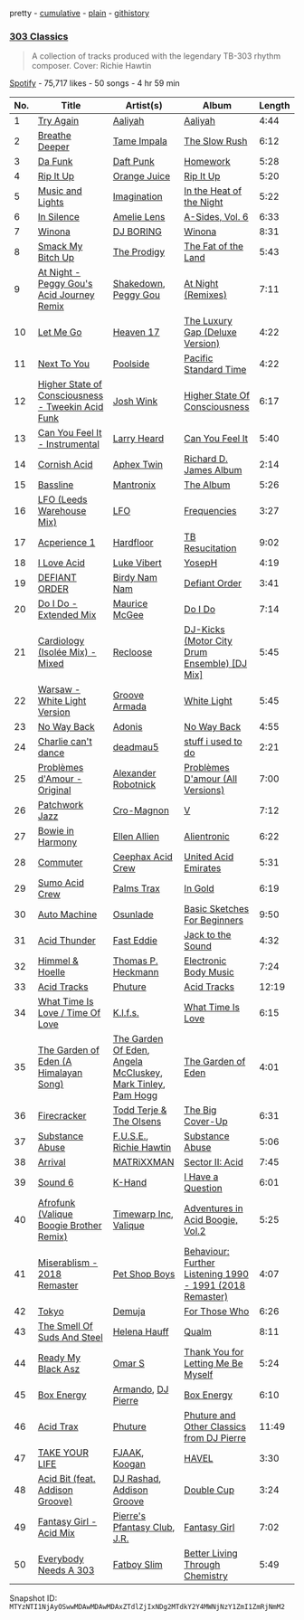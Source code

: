 pretty - [cumulative](/playlists/cumulative/37i9dQZF1DX202yvKb0g9m.md) - [plain](/playlists/plain/37i9dQZF1DX202yvKb0g9m) - [githistory](https://github.githistory.xyz/mackorone/spotify-playlist-archive/blob/main/playlists/plain/37i9dQZF1DX202yvKb0g9m)

### [303 Classics](https://open.spotify.com/playlist/37i9dQZF1DX202yvKb0g9m)

> A collection of tracks produced with the legendary TB\-303 rhythm composer\. Cover: Richie Hawtin

[Spotify](https://open.spotify.com/user/spotify) - 75,717 likes - 50 songs - 4 hr 59 min

| No. | Title | Artist(s) | Album | Length |
|---|---|---|---|---|
| 1 | [Try Again](https://open.spotify.com/track/6Wnlq1Pu3I0BajLvxn05Vr) | [Aaliyah](https://open.spotify.com/artist/0urTpYCsixqZwgNTkPJOJ4) | [Aaliyah](https://open.spotify.com/album/0cNaDPtbHC1PMJMRTY2GFc) | 4:44 |
| 2 | [Breathe Deeper](https://open.spotify.com/track/3LbZIhU0smEU5SUnxod4j4) | [Tame Impala](https://open.spotify.com/artist/5INjqkS1o8h1imAzPqGZBb) | [The Slow Rush](https://open.spotify.com/album/31qVWUdRrlb8thMvts0yYL) | 6:12 |
| 3 | [Da Funk](https://open.spotify.com/track/0MyY4WcN7DIfbSmp5yej5z) | [Daft Punk](https://open.spotify.com/artist/4tZwfgrHOc3mvqYlEYSvVi) | [Homework](https://open.spotify.com/album/5uRdvUR7xCnHmUW8n64n9y) | 5:28 |
| 4 | [Rip It Up](https://open.spotify.com/track/7y4CtoXHFbs8VgcqbaYb9P) | [Orange Juice](https://open.spotify.com/artist/2u7xZP39dtED9EuRX9MUwu) | [Rip It Up](https://open.spotify.com/album/0kyKdRPKFDn8cATzWkFAsO) | 5:20 |
| 5 | [Music and Lights](https://open.spotify.com/track/3kEA66ZM9mCxwhynOxgsLh) | [Imagination](https://open.spotify.com/artist/2CkhxuagMCG9uvlbKm5G3m) | [In the Heat of the Night](https://open.spotify.com/album/7FbF8LUVnfmJWkzYfBrvt6) | 5:22 |
| 6 | [In Silence](https://open.spotify.com/track/2vfSCFvMbpf4hwxt22Wx7b) | [Amelie Lens](https://open.spotify.com/artist/5Ho1vKl1Uz8bJlk4vbmvmf) | [A\-Sides, Vol\. 6](https://open.spotify.com/album/0xBuVXgWQWrqqOdCSWYTkh) | 6:33 |
| 7 | [Winona](https://open.spotify.com/track/3ilkEyg6OCtd9qCnOJkPzU) | [DJ BORING](https://open.spotify.com/artist/3MkIU5jhXTMK9pYQTRVI6p) | [Winona](https://open.spotify.com/album/3IxfZFzG7NM4rRovxBhguw) | 8:31 |
| 8 | [Smack My Bitch Up](https://open.spotify.com/track/2iwGE4y7yF8qzKc5WZ2Z8R) | [The Prodigy](https://open.spotify.com/artist/4k1ELeJKT1ISyDv8JivPpB) | [The Fat of the Land](https://open.spotify.com/album/2qivROlvQ8BcUKTaCA7dL2) | 5:43 |
| 9 | [At Night \- Peggy Gou's Acid Journey Remix](https://open.spotify.com/track/2S07r08uP4VjkbEkHgt3ot) | [Shakedown](https://open.spotify.com/artist/0vSfjPjAbekoehCpmy1RV1), [Peggy Gou](https://open.spotify.com/artist/2mLA48B366zkELXYx7hcDN) | [At Night \(Remixes\)](https://open.spotify.com/album/4F5OnBWfJa7YfjRZ86bZc8) | 7:11 |
| 10 | [Let Me Go](https://open.spotify.com/track/2VpWQNy9Ywa6rIPX4l54A2) | [Heaven 17](https://open.spotify.com/artist/5PYuBRQMHh7nWmdV076sH9) | [The Luxury Gap \(Deluxe Version\)](https://open.spotify.com/album/7uiDwjlTNmG6chyrlVITf6) | 4:22 |
| 11 | [Next To You](https://open.spotify.com/track/2M7fA5L6zH9oxq53WsaYB4) | [Poolside](https://open.spotify.com/artist/5szdY7KaSi7epwyffrbV8c) | [Pacific Standard Time](https://open.spotify.com/album/0H8umic35SHzLg26lL1ld9) | 4:22 |
| 12 | [Higher State of Consciousness \- Tweekin Acid Funk](https://open.spotify.com/track/3j8MepYimsCw55JuRz7ZuD) | [Josh Wink](https://open.spotify.com/artist/6DQLkRykAsF6paJnlIMX4H) | [Higher State Of Consciousness](https://open.spotify.com/album/4htflXo3O3hAac1OzNiz0S) | 6:17 |
| 13 | [Can You Feel It \- Instrumental](https://open.spotify.com/track/4b5QHhUld8ba26ZJEHawFW) | [Larry Heard](https://open.spotify.com/artist/3j7teie3p6UnbA8nW51Trz) | [Can You Feel It](https://open.spotify.com/album/7q5nYnbxfVVTsmyW5ZB8KX) | 5:40 |
| 14 | [Cornish Acid](https://open.spotify.com/track/5c3ZNT6iY8Kz6nHBATTeRs) | [Aphex Twin](https://open.spotify.com/artist/6kBDZFXuLrZgHnvmPu9NsG) | [Richard D\. James Album](https://open.spotify.com/album/43s2fKRQsOSB6rSrxtAXKK) | 2:14 |
| 15 | [Bassline](https://open.spotify.com/track/4iuO0dinw5Bm18pXbZok8w) | [Mantronix](https://open.spotify.com/artist/0grZF2s6ADKiTGwf8EVZEY) | [The Album](https://open.spotify.com/album/10kEW14CpfmiAkXnE5Ic3K) | 5:26 |
| 16 | [LFO \(Leeds Warehouse Mix\)](https://open.spotify.com/track/1ENkpHz1LU2JlH0g3HnO2W) | [LFO](https://open.spotify.com/artist/2M0T4a1pkOC5nifN9W6e9e) | [Frequencies](https://open.spotify.com/album/5HJhDqS70hQWNdOwQjY5b0) | 3:27 |
| 17 | [Acperience 1](https://open.spotify.com/track/2IQ61J0AFfjnxBm4lQEU0W) | [Hardfloor](https://open.spotify.com/artist/6z9JhbmcTrVKITp9ah4mJk) | [TB Resucitation](https://open.spotify.com/album/2ucG4BEW3uOUQgjdJ9c5GN) | 9:02 |
| 18 | [I Love Acid](https://open.spotify.com/track/1LQmyPcWxfN7yih7FYUNXe) | [Luke Vibert](https://open.spotify.com/artist/0HfxCluo7N2dhr4oRM0wBv) | [YosepH](https://open.spotify.com/album/26q3SgrURehSidTag2eV0B) | 4:19 |
| 19 | [DEFIANT ORDER](https://open.spotify.com/track/1GFVCLOATBClL1I1zLGjvO) | [Birdy Nam Nam](https://open.spotify.com/artist/4e7qJTThm5uI3CplqZObfT) | [Defiant Order](https://open.spotify.com/album/1MsCuVWBWkuk7sORdaFL4B) | 3:41 |
| 20 | [Do I Do \- Extended Mix](https://open.spotify.com/track/26qBSwDTiiydtbXibx6fuq) | [Maurice McGee](https://open.spotify.com/artist/5LjPmruRksinKkKw8s81H2) | [Do I Do](https://open.spotify.com/album/1HVxSZYaIqn7ckoaIUhy5C) | 7:14 |
| 21 | [Cardiology \(Isolée Mix\) \- Mixed](https://open.spotify.com/track/4AC2gUCUq3n1Iaxz2aYskJ) | [Recloose](https://open.spotify.com/artist/2klQbxaAVeQMof4GsPFH5S) | [DJ\-Kicks \(Motor City Drum Ensemble\) \[DJ Mix\]](https://open.spotify.com/album/2Z0yypS9AyYAbuxzeOAMhx) | 5:45 |
| 22 | [Warsaw \- White Light Version](https://open.spotify.com/track/4SzoQuDQIEm8saHC85w8CT) | [Groove Armada](https://open.spotify.com/artist/67tgMwUfnmqzYsNAtnP6YJ) | [White Light](https://open.spotify.com/album/1EVEmfVskivH7bbA6OVS45) | 5:45 |
| 23 | [No Way Back](https://open.spotify.com/track/7nQaBI1NTv5kpPyeMruTTK) | [Adonis](https://open.spotify.com/artist/3DxtKajg4nhMlf0qBES7sz) | [No Way Back](https://open.spotify.com/album/2VNvQnGB9tXRpLV2aOVrmX) | 4:55 |
| 24 | [Charlie can't dance](https://open.spotify.com/track/1SPtQ4u1JIz7u4PRXYCqiY) | [deadmau5](https://open.spotify.com/artist/2CIMQHirSU0MQqyYHq0eOx) | [stuff i used to do](https://open.spotify.com/album/3NqLE9V39dR0Pikwv1hYAA) | 2:21 |
| 25 | [Problèmes d'Amour \- Original](https://open.spotify.com/track/4xeQXFdKrNPQcGyze66bIx) | [Alexander Robotnick](https://open.spotify.com/artist/4ssHihhGpCx4eftfzAI3jq) | [Problèmes D'amour \(All Versions\)](https://open.spotify.com/album/3WV1F6sgTj0Dw5UISLb5HB) | 7:00 |
| 26 | [Patchwork Jazz](https://open.spotify.com/track/62b32TAMVvNNOEjw806SyQ) | [Cro\-Magnon](https://open.spotify.com/artist/526ezIY9S1rr45Kw8cMjAy) | [V](https://open.spotify.com/album/04SaOzCUwkyGVkCsw1sYFH) | 7:12 |
| 27 | [Bowie in Harmony](https://open.spotify.com/track/0h3h7Mcu8m3Iw6MUQAWbsK) | [Ellen Allien](https://open.spotify.com/artist/5lsC3H1vh9YSRQckyGv0Up) | [Alientronic](https://open.spotify.com/album/72KCHzc8HIXxkpkErPbnPy) | 6:22 |
| 28 | [Commuter](https://open.spotify.com/track/587ctTTmgozFfNlVTCXYJ2) | [Ceephax Acid Crew](https://open.spotify.com/artist/3Q0VPr02bPlokDVsv5T90I) | [United Acid Emirates](https://open.spotify.com/album/6mANZenVe14ONb3NDd4EDb) | 5:31 |
| 29 | [Sumo Acid Crew](https://open.spotify.com/track/1AFkWwrrMMdeOocF4yB9rd) | [Palms Trax](https://open.spotify.com/artist/52XSRQqTAfZ8ZrIqkQvQyA) | [In Gold](https://open.spotify.com/album/6RuqX6Qra8dmcmYJQ5ffcR) | 6:19 |
| 30 | [Auto Machine](https://open.spotify.com/track/16qMkS25a2cS1xEV9S3wwC) | [Osunlade](https://open.spotify.com/artist/4mHngi71hWNKTRuyl3W9FY) | [Basic Sketches For Beginners](https://open.spotify.com/album/61MlV5v8LMdY0wR13gZMuq) | 9:50 |
| 31 | [Acid Thunder](https://open.spotify.com/track/25cVyUYzONCdHUeFWKbOol) | [Fast Eddie](https://open.spotify.com/artist/19slOlozrbxkEIMD8L3Qsv) | [Jack to the Sound](https://open.spotify.com/album/3igGT17KIQSSgdugsQELLh) | 4:32 |
| 32 | [Himmel & Hoelle](https://open.spotify.com/track/2ZWEJmCklMmKdytwexl2Ew) | [Thomas P\. Heckmann](https://open.spotify.com/artist/4QLCqJ3RSF3y6DdvboPk9m) | [Electronic Body Music](https://open.spotify.com/album/0XJ6C268pcL4F5QjxFt0Ec) | 7:24 |
| 33 | [Acid Tracks](https://open.spotify.com/track/63eiF9VouGtmhiBKjm1LHU) | [Phuture](https://open.spotify.com/artist/4y7BsfdIKQ7Of5SskHej70) | [Acid Tracks](https://open.spotify.com/album/3yXJAOqJTv38NrPlwzCZro) | 12:19 |
| 34 | [What Time Is Love / Time Of Love](https://open.spotify.com/track/2zxLPxHy1VCVfjayfTEV3u) | [K.l.f.s.](https://open.spotify.com/artist/0KlyyTMu0e8jWOmSfjt4Sj) | [What Time Is Love](https://open.spotify.com/album/50K3nUg5BsHNbzs79p2Zh7) | 6:15 |
| 35 | [The Garden of Eden \(A Himalayan Song\)](https://open.spotify.com/track/2yheDn4bIOJVZmfDSTzILA) | [The Garden Of Eden](https://open.spotify.com/artist/3BTGILbxq4Bjb5qwkIr3af), [Angela McCluskey](https://open.spotify.com/artist/0cJMitw1iwiFVc1MwfRxWX), [Mark Tinley](https://open.spotify.com/artist/0ytLhQB1D6Syrgetn8QHco), [Pam Hogg](https://open.spotify.com/artist/7uyKQ6IUwjoSSiwvmFi0YG) | [The Garden of Eden](https://open.spotify.com/album/0zRO73WKcyEzInguX9yubX) | 4:01 |
| 36 | [Firecracker](https://open.spotify.com/track/61FZNafhhexdpEngWny5Wx) | [Todd Terje & The Olsens](https://open.spotify.com/artist/6JClxoCdn17qYJRwYDWDqq) | [The Big Cover\-Up](https://open.spotify.com/album/1p5C7xu6fz7z6IOVPWCIGt) | 6:31 |
| 37 | [Substance Abuse](https://open.spotify.com/track/3yo5BnK1cWRuAIMbJReCMZ) | [F.U.S.E.](https://open.spotify.com/artist/6qRKwyDhiTu2n9cOhbHict), [Richie Hawtin](https://open.spotify.com/artist/3AhwIUus3pIaA3CvYBEtpy) | [Substance Abuse](https://open.spotify.com/album/2KLpnpPRuDx24So8bHiBXw) | 5:06 |
| 38 | [Arrival](https://open.spotify.com/track/28a79mD2Tkuz5gz7gEVxaJ) | [MATRiXXMAN](https://open.spotify.com/artist/2KYGpc3Hn1KG7uw7CxQB2y) | [Sector II: Acid](https://open.spotify.com/album/4MAJPXXQDS2icpR3MqUq8U) | 7:45 |
| 39 | [Sound 6](https://open.spotify.com/track/1YNgwOjLp0zJWf4qJwQe4l) | [K\-Hand](https://open.spotify.com/artist/0qWuk2qgRK2HNKYxqbIn5G) | [I Have a Question](https://open.spotify.com/album/4LX7G0ldbZDlJPBZGOhPW5) | 6:01 |
| 40 | [Afrofunk \(Valique Boogie Brother Remix\)](https://open.spotify.com/track/3bd2zgQZ8YZZSEoFAYjlrv) | [Timewarp Inc](https://open.spotify.com/artist/1LxC10tZiw6AYtRcemcvKr), [Valique](https://open.spotify.com/artist/5IdyZix2HjYLOb1fvN7oaH) | [Adventures in Acid Boogie, Vol.2](https://open.spotify.com/album/5naCHwy40cRVsbtr0zR1VC) | 5:25 |
| 41 | [Miserablism \- 2018 Remaster](https://open.spotify.com/track/6DRXOyjJK2HN3tgl1LbACA) | [Pet Shop Boys](https://open.spotify.com/artist/2ycnb8Er79LoH2AsR5ldjh) | [Behaviour: Further Listening 1990 \- 1991 \(2018 Remaster\)](https://open.spotify.com/album/52coGwksoCtU0ZfSjgGRET) | 4:07 |
| 42 | [Tokyo](https://open.spotify.com/track/6tbVS79XlDQNSctKIYEhkP) | [Demuja](https://open.spotify.com/artist/1LfqhJiCiHfVzrBOVaBXc1) | [For Those Who](https://open.spotify.com/album/2ClfMqAZvuQ8uFH9z5Ac90) | 6:26 |
| 43 | [The Smell Of Suds And Steel](https://open.spotify.com/track/0wZ7yAcRnaY9Lz0YJiSizK) | [Helena Hauff](https://open.spotify.com/artist/1JcefSOP7bcWEluL0iEIaN) | [Qualm](https://open.spotify.com/album/2hYmcjIinZoVCog5sP4k0H) | 8:11 |
| 44 | [Ready My Black Asz](https://open.spotify.com/track/6XDdcBC0hQkRcQfYovxd4c) | [Omar S](https://open.spotify.com/artist/3BvWiyLcyLMoOIm2U8HepI) | [Thank You for Letting Me Be Myself](https://open.spotify.com/album/4F2e3QOG2AqIIu8XxTIRGi) | 5:24 |
| 45 | [Box Energy](https://open.spotify.com/track/1AJjf493QWymMyQmDXj6fK) | [Armando](https://open.spotify.com/artist/6JuRhSfY164psE7nZIXw53), [DJ Pierre](https://open.spotify.com/artist/58nnSR1lwvcuklbb3Uc6TU) | [Box Energy](https://open.spotify.com/album/1aUctWlfiGAFY8NU1juuJo) | 6:10 |
| 46 | [Acid Trax](https://open.spotify.com/track/5j72kVstS2gHKl8zWJDNz0) | [Phuture](https://open.spotify.com/artist/4y7BsfdIKQ7Of5SskHej70) | [Phuture and Other Classics from DJ Pierre](https://open.spotify.com/album/1L4MtfrtI8QiieQPDfnBxy) | 11:49 |
| 47 | [TAKE YOUR LIFE](https://open.spotify.com/track/2nl2twiYDrw6PAT4cy2Uev) | [FJAAK](https://open.spotify.com/artist/4qG1qjeHfkASTdyRGbLWbV), [Koogan](https://open.spotify.com/artist/0NDsaErrMCFW3S8PmwO5za) | [HAVEL](https://open.spotify.com/album/3pFWjCpLWiqqzuTcKRxwl7) | 3:30 |
| 48 | [Acid Bit \(feat\. Addison Groove\)](https://open.spotify.com/track/2L2PKs5qpu0atU6MBVfIyS) | [DJ Rashad](https://open.spotify.com/artist/4zGBj9dI63YIWmZkPl3o7V), [Addison Groove](https://open.spotify.com/artist/6LG1BzyImz45pwMF6ft7Yr) | [Double Cup](https://open.spotify.com/album/21dsgJBSUM6IvAGFjfotgF) | 3:24 |
| 49 | [Fantasy Girl \- Acid Mix](https://open.spotify.com/track/2NLiNwWW6wffgvQ11CTqN1) | [Pierre's Pfantasy Club](https://open.spotify.com/artist/40BpVERJ6kAjii1gogXcEk), [J.R.](https://open.spotify.com/artist/0NBCjCwv45St1Vqpv5bjyP) | [Fantasy Girl](https://open.spotify.com/album/5OAK0SGieqJ1jwW6vrVHjK) | 7:02 |
| 50 | [Everybody Needs A 303](https://open.spotify.com/track/3JoEudxv4MYugQXrxMSUVs) | [Fatboy Slim](https://open.spotify.com/artist/4Y7tXHSEejGu1vQ9bwDdXW) | [Better Living Through Chemistry](https://open.spotify.com/album/4q9EafI4cNCb3yMjEPoPCB) | 5:49 |

Snapshot ID: `MTYzNTI1NjAyOSwwMDAwMDAwMDAxZTdlZjIxNDg2MTdkY2Y4MWNjNzY1ZmI1ZmRjNmM2`
